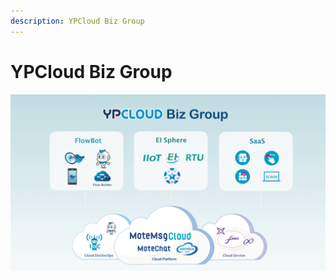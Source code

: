 ```yaml
---
description: YPCloud Biz Group
---
```


# YPCloud Biz Group

![](.gitbook/assets/ypcloud2018_page_05.png)



